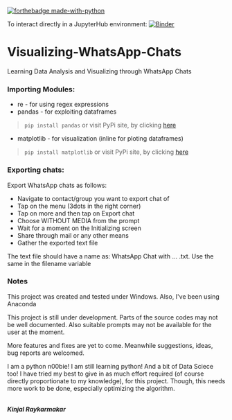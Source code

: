 [![forthebadge made-with-python](http://ForTheBadge.com/images/badges/made-with-python.svg)](https://www.python.org/)

To interact directly in a JupyterHub environment: [![Binder](https://mybinder.org/badge_logo.svg)](https://mybinder.org/v2/gh/Kinjalrk2k/Visualizing-WhatsApp-Chats/master)

# Visualizing-WhatsApp-Chats
Learning Data Analysis and Visualizing through WhatsApp Chats


### Importing Modules:
* re - for using regex expressions
* pandas - for exploiting dataframes
>````pip install pandas````
or visit PyPi site, by clicking [here](https://pypi.org/project/pandas/)
* matplotlib - for visualization (inline for ploting dataframes)
>````pip install matplotlib````
or visit PyPi site, by clicking [here](https://pypi.org/project/matplotlib/)

### Exporting chats:
Export WhatsApp chats as follows:
* Navigate to contact/group you want to export chat of
* Tap on the menu (3dots in the right corner)
* Tap on more and then tap on Export chat
* Choose WITHOUT MEDIA from the prompt
* Wait for a moment on the Initializing screen
* Share through mail or any other means
* Gather the exported text file

The text file should have a name as: WhatsApp Chat with ... .txt. Use the same in the filename variable

### Notes
This project was created and tested under Windows. Also, I've been using Anaconda

This project is still under development. Parts of the source codes may not be well documented.
Also suitable prompts may not be available for the user at the moment.

More features and fixes are yet to come. Meanwhile suggestions, ideas, bug reports are welcomed.

I am a python n00bie! I am still learning python! And a bit of Data Sciece too! I have tried my best to give in as much effort required (of course directly proportionate to my knowledge), for this project. Though, this needs more work to be done, especially optimizing the algorithm.

<br>***Kinjal Raykarmakar***
